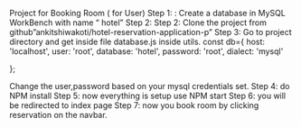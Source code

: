 Project for Booking Room ( for User)
Step 1: : Create a database in MySQL WorkBench with name “ hotel”
Step 2: Step 2: Clone the project from github”ankitshiwakoti/hotel-reservation-application-p” 
Step 3: Go to project directory and get inside file database.js inside utils.
const db={
    host: 'localhost',
    user: 'root',
    database: 'hotel',
    password: 'root',
    dialect: 'mysql'
   
};

Change the user,password based on your mysql credentials set.
Step 4: do NPM install
Step 5: now everything is setup use NPM start 
Step 6: you will be redirected to index page 
Step 7: now you book room by clicking reservation on the navbar.
